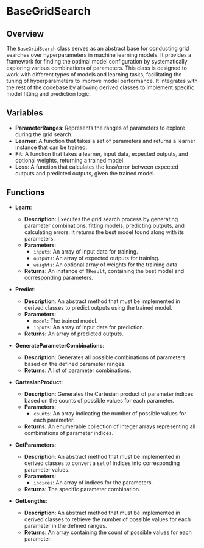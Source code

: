 # BaseGridSearch

## Overview
The `BaseGridSearch` class serves as an abstract base for conducting grid searches over hyperparameters in machine learning models. It provides a framework for finding the optimal model configuration by systematically exploring various combinations of parameters. This class is designed to work with different types of models and learning tasks, facilitating the tuning of hyperparameters to improve model performance. It integrates with the rest of the codebase by allowing derived classes to implement specific model fitting and prediction logic.

## Variables
- **ParameterRanges**: Represents the ranges of parameters to explore during the grid search.
- **Learner**: A function that takes a set of parameters and returns a learner instance that can be trained.
- **Fit**: A function that takes a learner, input data, expected outputs, and optional weights, returning a trained model.
- **Loss**: A function that calculates the loss/error between expected outputs and predicted outputs, given the trained model.

## Functions
- **Learn**: 
  - **Description**: Executes the grid search process by generating parameter combinations, fitting models, predicting outputs, and calculating errors. It returns the best model found along with its parameters.
  - **Parameters**:
    - `inputs`: An array of input data for training.
    - `outputs`: An array of expected outputs for training.
    - `weights`: An optional array of weights for the training data.
  - **Returns**: An instance of `TResult`, containing the best model and corresponding parameters.

- **Predict**: 
  - **Description**: An abstract method that must be implemented in derived classes to predict outputs using the trained model.
  - **Parameters**:
    - `model`: The trained model.
    - `inputs`: An array of input data for prediction.
  - **Returns**: An array of predicted outputs.

- **GenerateParameterCombinations**: 
  - **Description**: Generates all possible combinations of parameters based on the defined parameter ranges.
  - **Returns**: A list of parameter combinations.

- **CartesianProduct**: 
  - **Description**: Generates the Cartesian product of parameter indices based on the counts of possible values for each parameter.
  - **Parameters**:
    - `counts`: An array indicating the number of possible values for each parameter.
  - **Returns**: An enumerable collection of integer arrays representing all combinations of parameter indices.

- **GetParameters**: 
  - **Description**: An abstract method that must be implemented in derived classes to convert a set of indices into corresponding parameter values.
  - **Parameters**:
    - `indices`: An array of indices for the parameters.
  - **Returns**: The specific parameter combination.

- **GetLengths**: 
  - **Description**: An abstract method that must be implemented in derived classes to retrieve the number of possible values for each parameter in the defined ranges.
  - **Returns**: An array containing the count of possible values for each parameter.